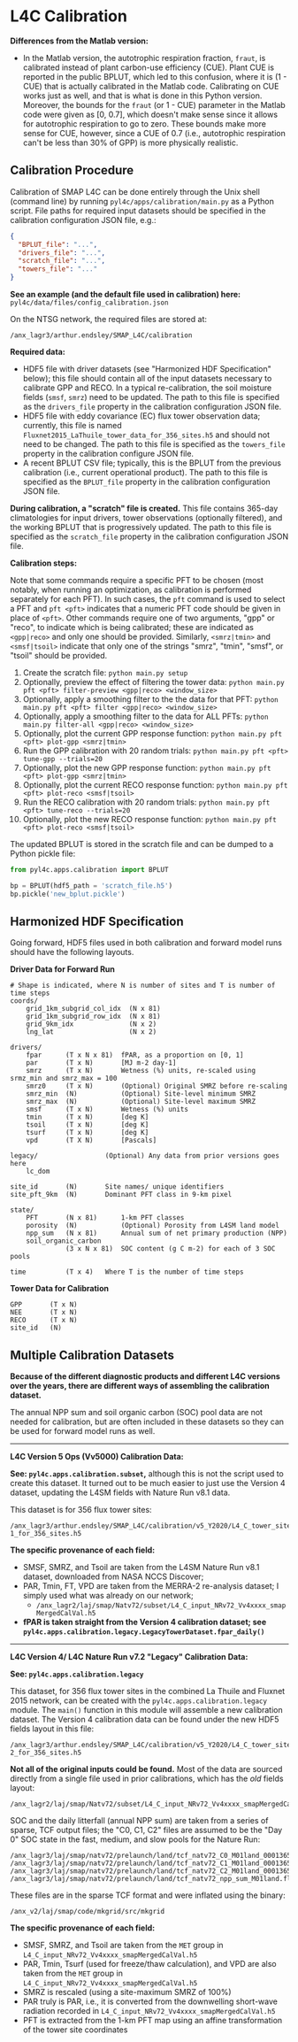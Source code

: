 L4C Calibration
===============

**Differences from the Matlab version:**

- In the Matlab version, the autotrophic respiration fraction, `fraut`, is calibrated instead of plant carbon-use efficiency (CUE). Plant CUE is reported in the public BPLUT, which led to this confusion, where it is (1 - CUE) that is actually calibrated in the Matlab code. Calibrating on CUE works just as well, and that is what is done in this Python version. Moreover, the bounds for the `fraut` (or 1 - CUE) parameter in the Matlab code were given as [0, 0.7], which doesn't make sense since it allows for autotrophic respiration to go to zero. These bounds make more sense for CUE, however, since a CUE of 0.7 (i.e., autotrophic respiration can't be less than 30\% of GPP) is more physically realistic.


Calibration Procedure
---------------------

Calibration of SMAP L4C can be done entirely through the Unix shell (command line) by running `pyl4c/apps/calibration/main.py` as a Python script. File paths for required input datasets should be specified in the calibration configuration JSON file, e.g.:

```json
{
  "BPLUT_file": "...",
  "drivers_file": "...",
  "scratch_file": "...",
  "towers_file": "..."
}
```

**See an example (and the default file used in calibration) here:** `pyl4c/data/files/config_calibration.json`

On the NTSG network, the required files are stored at:

  `/anx_lagr3/arthur.endsley/SMAP_L4C/calibration`

**Required data:**

- HDF5 file with driver datasets (see "Harmonized HDF Specification" below); this file should contain all of the input datasets necessary to calibrate GPP and RECO. In a typical re-calibration, the soil moisture fields (`smsf`, `smrz`) need to be updated. The path to this file is specified as the `drivers_file` property in the calibration configuration JSON file.
- HDF5 file with eddy covariance (EC) flux tower observation data; currently, this file is named `Fluxnet2015_LaThuile_tower_data_for_356_sites.h5` and should not need to be changed. The path to this file is specified as the `towers_file` property in the calibration configure JSON file.
- A recent BPLUT CSV file; typically, this is the BPLUT from the previous calibration (i.e., current operational product). The path to this file is specified as the `BPLUT_file` property in the calibration configuration JSON file.

**During calibration, a "scratch" file is created.** This file contains 365-day climatologies for input drivers, tower observations (optionally filtered), and the working BPLUT that is progressively updated. The path to this file is specified as the `scratch_file` property in the calibration configuration JSON file.

**Calibration steps:**

Note that some commands require a specific PFT to be chosen (most notably, when running an optimization, as calibration is performed separately for each PFT). In such cases, the `pft` command is used to select a PFT and `pft <pft>` indicates that a numeric PFT code should be given in place of `<pft>`. Other commands require one of two arguments, "gpp" or "reco", to indicate which is being calibrated; these are indicated as `<gpp|reco>` and only one should be provided. Similarly, `<smrz|tmin>` and `<smsf|tsoil>` indicate that only one of the strings "smrz", "tmin", "smsf", or "tsoil" should be provided.

1. Create the scratch file: `python main.py setup`
2. Optionally, preview the effect of filtering the tower data: `python main.py pft <pft> filter-preview <gpp|reco> <window_size>`
3. Optionally, apply a smoothing filter to the the data for that PFT: `python main.py pft <pft> filter <gpp|reco> <window_size>`
4. Optionally, apply a smoothing filter to the data for ALL PFTs: `python main.py filter-all <gpp|reco> <window_size>`
5. Optionally, plot the current GPP response function: `python main.py pft <pft> plot-gpp <smrz|tmin>`
6. Run the GPP calibration with 20 random trials: `python main.py pft <pft> tune-gpp --trials=20`
7. Optionally, plot the new GPP response function: `python main.py pft <pft> plot-gpp <smrz|tmin>`
8. Optionally, plot the current RECO response function: `python main.py pft <pft> plot-reco <smsf|tsoil>`
9. Run the RECO calibration with 20 random trials: `python main.py pft <pft> tune-reco --trials=20`
10. Optionally, plot the new RECO response function: `python main.py pft <pft> plot-reco <smsf|tsoil>`

The updated BPLUT is stored in the scratch file and can be dumped to a Python pickle file:

```py
from pyl4c.apps.calibration import BPLUT

bp = BPLUT(hdf5_path = 'scratch_file.h5')
bp.pickle('new_bplut.pickle')
```


Harmonized HDF Specification
----------------------------

Going forward, HDF5 files used in both calibration and forward model runs should have the following layouts.

**Driver Data for Forward Run**

```
# Shape is indicated, where N is number of sites and T is number of time steps
coords/
    grid_1km_subgrid_col_idx  (N x 81)
    grid_1km_subgrid_row_idx  (N x 81)
    grid_9km_idx              (N x 2)
    lng_lat                   (N x 2)

drivers/
    fpar      (T x N x 81)  fPAR, as a proportion on [0, 1]
    par       (T x N)       [MJ m-2 day-1]
    smrz      (T x N)       Wetness (%) units, re-scaled using srmz_min and smrz_max = 100
    smrz0     (T x N)       (Optional) Original SMRZ before re-scaling
    smrz_min  (N)           (Optional) Site-level minimum SMRZ
    smrz_max  (N)           (Optional) Site-level maximum SMRZ
    smsf      (T x N)       Wetness (%) units
    tmin      (T x N)       [deg K]
    tsoil     (T x N)       [deg K]
    tsurf     (T x N)       [deg K]
    vpd       (T X N)       [Pascals]

legacy/                 (Optional) Any data from prior versions goes here
    lc_dom

site_id       (N)       Site names/ unique identifiers
site_pft_9km  (N)       Dominant PFT class in 9-km pixel

state/
    PFT       (N x 81)      1-km PFT classes
    porosity  (N)           (Optional) Porosity from L4SM land model
    npp_sum   (N x 81)      Annual sum of net primary production (NPP)
    soil_organic_carbon
              (3 x N x 81)  SOC content (g C m-2) for each of 3 SOC pools

time          (T x 4)   Where T is the number of time steps
```

**Tower Data for Calibration**

```
GPP       (T x N)
NEE       (T x N)
RECO      (T x N)
site_id   (N)
```


Multiple Calibration Datasets
-----------------------------

**Because of the different diagnostic products and different L4C versions over the years, there are different ways of assembling the calibration dataset.**

The annual NPP sum and soil organic carbon (SOC) pool data are not needed for calibration, but are often included in these datasets so they can be used for forward model runs as well.


------------------------------

**L4C Version 5 Ops (Vv5000) Calibration Data:**

**See: `pyl4c.apps.calibration.subset`,** although this is not the script used to create this dataset. It turned out to be much easier to just use the Version 4 dataset, updating the L4SM fields with Nature Run v8.1 data.

This dataset is for 356 flux tower sites:

```
/anx_lagr3/arthur.endsley/SMAP_L4C/calibration/v5_Y2020/L4_C_tower_site_drivers_NRv8-1_for_356_sites.h5
```

**The specific provenance of each field:**

- SMSF, SMRZ, and Tsoil are taken from the L4SM Nature Run v8.1 dataset, downloaded from NASA NCCS Discover;
- PAR, Tmin, FT, VPD are taken from the MERRA-2 re-analysis dataset; I simply used what was already on our network;
  - `/anx_lagr2/laj/smap/Natv72/subset/L4_C_input_NRv72_Vv4xxxx_smapMergedCalVal.h5`
- **fPAR is taken straight from the Version 4 calibration dataset; see `pyl4c.apps.calibration.legacy.LegacyTowerDataset.fpar_daily()`**


------------------------------

**L4C Version 4/ L4C Nature Run v7.2 "Legacy" Calibration Data:**

**See: `pyl4c.apps.calibration.legacy`**

This dataset, for 356 flux tower sites in the combined La Thuile and Fluxnet 2015 network, can be created with the `pyl4c.apps.calibration.legacy` module. The `main()` function in this module will assemble a new calibration dataset. The Version 4 calibration data can be found under the new HDF5 fields layout in this file:

```
/anx_lagr3/arthur.endsley/SMAP_L4C/calibration/v5_Y2020/L4_C_tower_site_drivers_NRv7-2_for_356_sites.h5
```

**Not all of the original inputs could be found.** Most of the data are sourced directly from a single file used in prior calibrations, which has the *old* fields layout:

```
/anx_lagr2/laj/smap/Natv72/subset/L4_C_input_NRv72_Vv4xxxx_smapMergedCalVal.h5
```

SOC and the daily litterfall (annual NPP sum) are taken from a series of sparse, TCF output files; the "C0, C1, C2" files are assumed to be the "Day 0" SOC state in the fast, medium, and slow pools for the Nature Run:

```
/anx_lagr3/laj/smap/natv72/prelaunch/land/tcf_natv72_C0_M01land_0001365.flt32
/anx_lagr3/laj/smap/natv72/prelaunch/land/tcf_natv72_C1_M01land_0001365.flt32
/anx_lagr3/laj/smap/natv72/prelaunch/land/tcf_natv72_C2_M01land_0001365.flt32
/anx_lagr3/laj/smap/natv72/prelaunch/land/tcf_natv72_npp_sum_M01land.flt32
```

These files are in the sparse TCF format and were inflated using the binary:

```
/anx_v2/laj/smap/code/mkgrid/src/mkgrid
```

**The specific provenance of each field:**

- SMSF, SMRZ, and Tsoil are taken from the `MET` group in `L4_C_input_NRv72_Vv4xxxx_smapMergedCalVal.h5`
- PAR, Tmin, Tsurf (used for freeze/thaw calculation), and VPD are also taken from the `MET` group in `L4_C_input_NRv72_Vv4xxxx_smapMergedCalVal.h5`
- SMRZ is rescaled (using a site-maximum SMRZ of 100%)
- PAR truly is PAR, i.e., it is converted from the downwelling short-wave radiation recorded in `L4_C_input_NRv72_Vv4xxxx_smapMergedCalVal.h5`
- PFT is extracted from the 1-km PFT map using an affine transformation of the tower site coordinates
